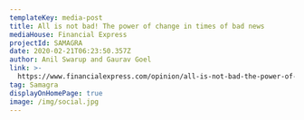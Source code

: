 ```yaml
---
templateKey: media-post
title: All is not bad! The power of change in times of bad news
mediaHouse: Financial Express
projectId: SAMAGRA
date: 2020-02-21T06:23:50.357Z
author: Anil Swarup and Gaurav Goel
link: >-
  https://www.financialexpress.com/opinion/all-is-not-bad-the-power-of-change-in-times-of-bad-news/1874663/
tag: Samagra
displayOnHomePage: true
image: /img/social.jpg
---
```


